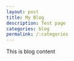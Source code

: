 ```yaml
---
layout: post
title: My Blog
description: Test page
categories: blog
permalink: /:categories
---
```

This is blog content